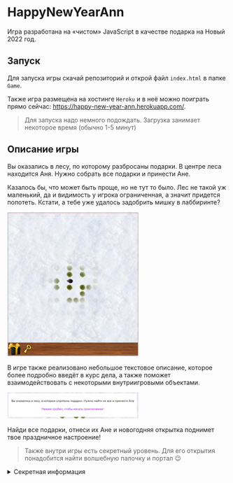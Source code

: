 # HappyNewYearAnn

Игра разработана на «чистом» JavaScript в качестве подарка на Новый 2022 год.

## Запуск

Для запуска игры скачай репозиторий и открой файл `index.html` в папке `Game`.

Также игра размещена на хостинге `Heroku` и в неё можно поиграть прямо сейчас: https://happy-new-year-ann.herokuapp.com/.

> Для запуска надо немного подождать. Загрузка занимает некоторое время (обычно 1-5 минут)

## Описание игры

Вы оказались в лесу, по которому разбросаны подарки. В центре леса находится Аня. Нужно собрать все подарки и принести Ане.

Казалось бы, что может быть проще, но не тут то было. Лес не такой уж маленький, да и видимость у игрока ограниченная, а значит придется попотеть. Кстати, а тебе уже удалось задобрить мишку в лаббиринте?

<img src="Screenshots/Game.png" width="300" alt="Скриншот игры">

В игре также реализовано небольшое текстовое описание, которое более подробно введёт в курс дела, а также поможет взаимодействовать с некоторыми внутриигровыми объектами.

<img src="Screenshots/MessageBox.png" width="300" alt="Текстовое сообщение">

Найди все подарки, отнеси их Ане и новогодняя открытка поднимет твое праздничное настроение!

> Также внутри игры есть секретный уровень. Для его открытия понадобится найти волшебную палочку и портал 😉

<details><summary>Секретная информация</summary>
  Внутри проекта есть условная карта игрового пространства. Не раскрывай пункт ниже, пока не попробовал пройти игру самостоятельно!
  <details><summary>Я уже прошёл игру и хочу посмотреть как это выглядит</summary>
     Карта лежит в папке `Полезные файлы`. Но пожалуйста, не открывай её. Насладись игрой!
  </details>
</details>
